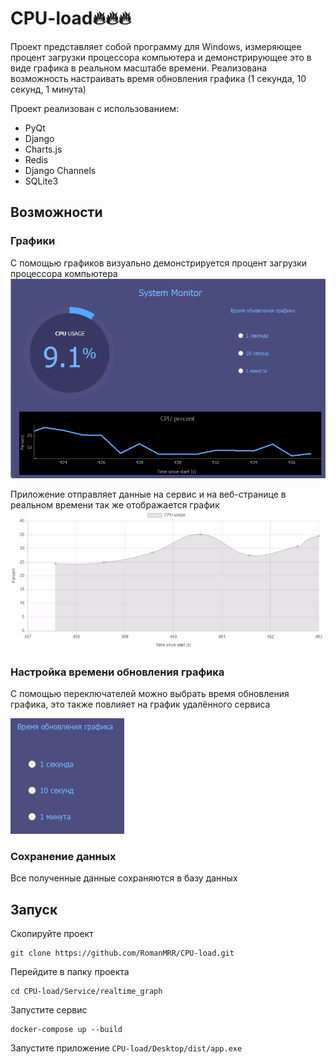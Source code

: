 # CPU-load🔥🔥🔥
Проект представляет собой программу для Windows, измеряющее процент загрузки процессора компьютера и демонстрирующее это в виде графика в реальном масштабе времени. Реализована возможность настраивать время обновления графика (1 секунда, 10 секунд, 1 минута)

Проект реализован с использованием:

- PyQt
- Django
- Charts.js
- Redis
- Django Channels
- SQLite3

## Возможности
### Графики
С помощью графиков визуально демонстрируется процент загрузки процессора компьютера
![График в приложении](Demonstration/graph_desktop.gif)

Приложение отправляет данные на сервис и на веб-странице в реальном времени так же 
отображается график
![График на удалённом сервисе](Demonstration/graph-service.gif)


### Настройка времени обновления графика
С помощью переключателей можно выбрать время обновления графика, это также повлияет на график 
удалённого сервиса

![Переключатели времени обновления](Demonstration/time-update.png)

### Сохранение данных
Все полученные данные сохраняются в базу данных

## Запуск
Скопируйте проект
```
git clone https://github.com/RomanMRR/CPU-load.git
```
Перейдите в папку проекта
```
cd CPU-load/Service/realtime_graph
```
Запустите сервис
```
docker-compose up --build
```
Запустите приложение  `CPU-load/Desktop/dist/app.exe`
